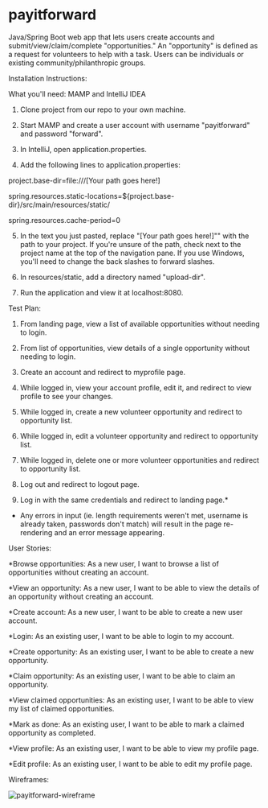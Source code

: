 # payitforward

Java/Spring Boot web app that lets users create accounts and submit/view/claim/complete "opportunities."
An "opportunity" is defined as a request for volunteers to help with a task. Users can be individuals or existing community/philanthropic groups.


Installation Instructions:

What you'll need: MAMP and IntelliJ IDEA

1. Clone project from our repo to your own machine.

2. Start MAMP and create a user account with username "payitforward" and password "forward".

3. In IntelliJ, open application.properties.

4. Add the following lines to application.properties:

project.base-dir=file:///[Your path goes here!]

spring.resources.static-locations=${project.base-dir}/src/main/resources/static/

spring.resources.cache-period=0

5. In the text you just pasted, replace "[Your path goes here!]"" with the path to your project.
If you're unsure of the path, check next to the project name at the top of the navigation pane. If you use Windows, you'll need to change the back slashes to forward slashes.

6. In resources/static, add a directory named "upload-dir".

5. Run the application and view it at localhost:8080.

Test Plan:

1. From landing page, view a list of available opportunities without needing to login.

2. From list of opportunities, view details of a single opportunity without needing to login.

3. Create an account and redirect to myprofile page.

4. While logged in, view your account profile, edit it, and redirect to view profile to see your changes.

5. While logged in, create a new volunteer opportunity and redirect to opportunity list.

6. While logged in, edit a volunteer opportunity and redirect to opportunity list.

7. While logged in, delete one or more volunteer opportunities and redirect to opportunity list.

8. Log out and redirect to logout page.

9. Log in with the same credentials and redirect to landing page.*

* Any errors in input (ie. length requirements weren't met, username is already taken, passwords don't match) will result in the page re-rendering and an error message appearing.


User Stories:

*Browse opportunities: As a new user, I want to browse a list of opportunities without creating an account.

*View an opportunity: As a new user, I want to be able to view the details of an opportunity without creating an account.

*Create account: As a new user, I want to be able to create a new user account.

*Login: As an existing user, I want to be able to login to my account.

*Create opportunity: As an existing user, I want to be able to create a new opportunity.

*Claim opportunity: As an existing user, I want to be able to claim an opportunity.

*View claimed opportunities: As an existing user, I want to be able to view my list of claimed opportunities.

*Mark as done: As an existing user, I want to be able to mark a claimed opportunity as completed.

*View profile: As an existing user, I want to be able to view my profile page.

*Edit profile: As an existing user, I want to be able to edit my profile page.


Wireframes:

![payitforward-wireframe](https://user-images.githubusercontent.com/25624304/31366647-0823ea7c-ad27-11e7-8896-4022a72bb451.jpg)


